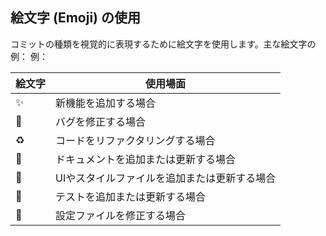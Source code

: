 ## 絵文字 (Emoji) の使用

コミットの種類を視覚的に表現するために絵文字を使用します。主な絵文字の例：
例：

| 絵文字 | 使用場面                                     |
| ------ | -------------------------------------------- |
| ✨     | 新機能を追加する場合                         |
| 🐛     | バグを修正する場合                           |
| ♻️     | コードをリファクタリングする場合             |
| 📝     | ドキュメントを追加または更新する場合         |
| 💄     | UIやスタイルファイルを追加または更新する場合 |
| 🧪     | テストを追加または更新する場合               |
| 🔧     | 設定ファイルを修正する場合                   |
